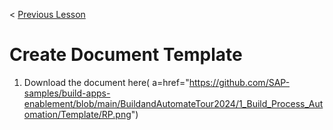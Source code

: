 < [Previous Lesson](/BuildandAutomateTour2024/1_Build_Process_Automation/readme.md)

# Create Document Template

1. Download the document here( a=href="https://github.com/SAP-samples/build-apps-enablement/blob/main/BuildandAutomateTour2024/1_Build_Process_Automation/Template/RP.png")